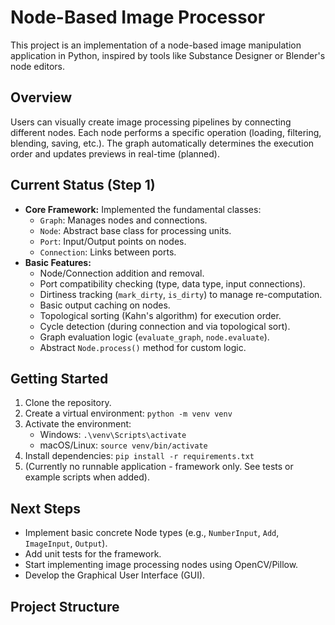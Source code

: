 # Node-Based Image Processor

This project is an implementation of a node-based image manipulation application in Python, inspired by tools like Substance Designer or Blender's node editors.

## Overview

Users can visually create image processing pipelines by connecting different nodes. Each node performs a specific operation (loading, filtering, blending, saving, etc.). The graph automatically determines the execution order and updates previews in real-time (planned).

## Current Status (Step 1)

-   **Core Framework:** Implemented the fundamental classes:
    -   `Graph`: Manages nodes and connections.
    -   `Node`: Abstract base class for processing units.
    -   `Port`: Input/Output points on nodes.
    -   `Connection`: Links between ports.
-   **Basic Features:**
    -   Node/Connection addition and removal.
    -   Port compatibility checking (type, data type, input connections).
    -   Dirtiness tracking (`mark_dirty`, `is_dirty`) to manage re-computation.
    -   Basic output caching on nodes.
    -   Topological sorting (Kahn's algorithm) for execution order.
    -   Cycle detection (during connection and via topological sort).
    -   Graph evaluation logic (`evaluate_graph`, `node.evaluate`).
    -   Abstract `Node.process()` method for custom logic.

## Getting Started

1.  Clone the repository.
2.  Create a virtual environment: `python -m venv venv`
3.  Activate the environment:
    -   Windows: `.\venv\Scripts\activate`
    -   macOS/Linux: `source venv/bin/activate`
4.  Install dependencies: `pip install -r requirements.txt`
5.  (Currently no runnable application - framework only. See tests or example scripts when added).

## Next Steps

-   Implement basic concrete Node types (e.g., `NumberInput`, `Add`, `ImageInput`, `Output`).
-   Add unit tests for the framework.
-   Start implementing image processing nodes using OpenCV/Pillow.
-   Develop the Graphical User Interface (GUI).

## Project Structure